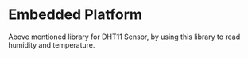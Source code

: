 # Embedded Platform 
Above mentioned library for DHT11 Sensor, by using this library to read humidity and temperature.

